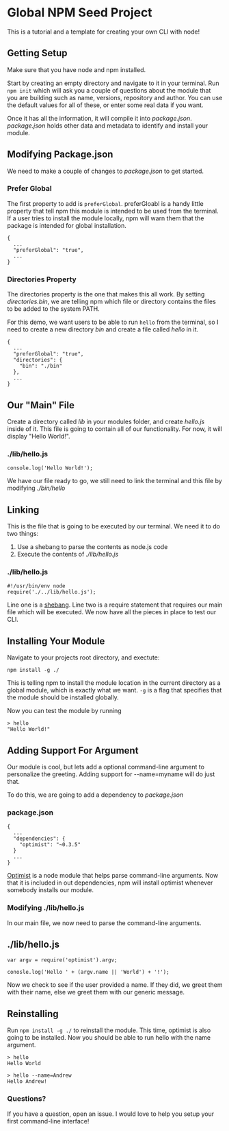# Global NPM Seed Project

This is a tutorial and a template for creating your own CLI with node!

## Getting Setup

Make sure that you have node and npm installed.

Start by creating an empty directory and navigate to it in your terminal. Run ```npm init``` which will ask you a couple of questions about the module that you are building such as name, versions, repository and author. You can use the default values for all of these, or enter some real data if you want.

Once it has all the information, it will compile it into *package.json*. *package.json* holds other data and metadata to identify and install your module.

## Modifying Package.json

We need to make a couple of changes to *package.json* to get started.

### Prefer Global

The first property to add is ```preferGlobal```. preferGloabl is a handy little property that tell npm this module is intended to be used from the terminal. If a user tries to install the module locally, npm will warn them that the package is intended for global installation.

```
{
  ...
  "preferGlobal": "true",
  ...
}
```

### Directories Property

The directories property is the one that makes this all work. By setting *directories.bin*, we are telling npm which file or directory contains the files to be added to the system PATH.

For this demo, we want users to be able to run ```hello``` from the terminal, so I need to create a new directory *bin* and create a file called *hello* in it.

```
{
  ...
  "preferGlobal": "true",
  "directories": {
    "bin": "./bin"
  },
  ...
}
```

## Our "Main" File

Create a directory called *lib* in your modules folder, and create *hello.js* inside of it. This file is going to contain all of our functionality. For now, it will display "Hello World!".

### ./lib/hello.js
```
console.log('Hello World!');
```

We have our file ready to go, we still need to link the terminal and this file by modifying *./bin/hello*

## Linking

This is the file that is going to be executed by our terminal. We need it to do two things:

1. Use a shebang to parse the contents as node.js code
2. Execute the contents of *./lib/hello.js*

### ./lib/hello.js
```
#!/usr/bin/env node
require('./../lib/hello.js');
```

Line one is a [shebang](http://en.wikipedia.org/wiki/Shebang_(Unix)). Line two is a require statement that requires our main file which will be executed. We now have all the pieces in place to test our CLI.

## Installing Your Module

Navigate to your projects root directory, and exectute:

```
npm install -g ./
```

This is telling npm to install the module location in the current directory as a global module, which is exactly what we want. ```-g``` is a flag that specifies that the module should be installed globally.

Now you can test the module by running
```
> hello
"Hello World!"
```

## Adding Support For Argument

Our module is cool, but lets add a optional command-line argument to personalize the greeting. Adding support for --name=myname will do just that.

To do this, we are going to add a dependency to *package.json*

### package.json
```
{
  ...
  "dependencies": {
    "optimist": "~0.3.5"
  }
  ...
}
```

[Optimist](https://github.com/substack/node-optimist) is a node module that helps parse command-line arguments. Now that it is included in out dependencies, npm will install optimist whenever somebody installs our module.

### Modifying ./lib/hello.js

In our main file, we now need to parse the command-line arguments.

## ./lib/hello.js
```
var argv = require('optimist').argv;

conosle.log('Hello ' + (argv.name || 'World') + '!');
```

Now we check to see if the user provided a name. If they did, we greet them with their name, else we greet them with our generic message.

## Reinstalling

Run ```npm install -g ./``` to reinstall the module. This time, optimist is also going to be installed. Now you should be able to run hello with the name argument.

```
> hello
Hello World
```
```
> hello --name=Andrew
Hello Andrew!
```

### Questions?

If you have a question, open an issue. I would love to help you setup your first command-line interface!
